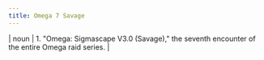 ```yaml
---
title: Omega 7 Savage
---
```

| noun | 1.  	"Omega: Sigmascape V3.0 (Savage)," the seventh encounter of the entire Omega raid series.	|